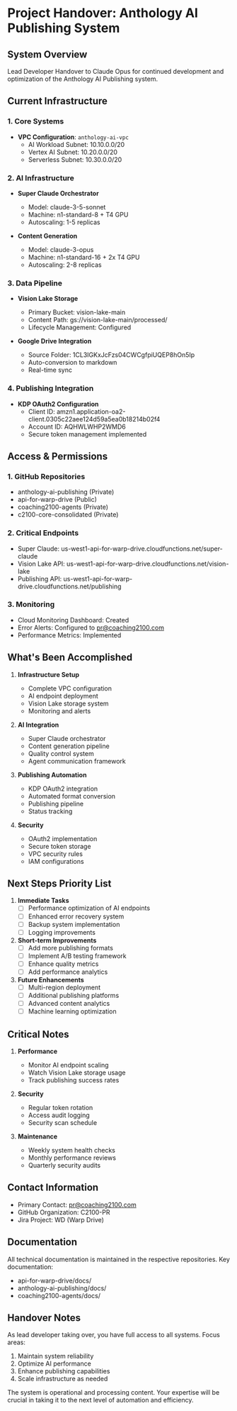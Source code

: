 # Project Handover: Anthology AI Publishing System

## System Overview
Lead Developer Handover to Claude Opus for continued development and optimization of the Anthology AI Publishing system.

## Current Infrastructure

### 1. Core Systems
- **VPC Configuration**: `anthology-ai-vpc`
  - AI Workload Subnet: 10.10.0.0/20
  - Vertex AI Subnet: 10.20.0.0/20
  - Serverless Subnet: 10.30.0.0/20

### 2. AI Infrastructure
- **Super Claude Orchestrator**
  - Model: claude-3-5-sonnet
  - Machine: n1-standard-8 + T4 GPU
  - Autoscaling: 1-5 replicas

- **Content Generation**
  - Model: claude-3-opus
  - Machine: n1-standard-16 + 2x T4 GPU
  - Autoscaling: 2-8 replicas

### 3. Data Pipeline
- **Vision Lake Storage**
  - Primary Bucket: vision-lake-main
  - Content Path: gs://vision-lake-main/processed/
  - Lifecycle Management: Configured

- **Google Drive Integration**
  - Source Folder: 1CL3IGKxJcFzs04CWCgfpiUQEP8hOn5Ip
  - Auto-conversion to markdown
  - Real-time sync

### 4. Publishing Integration
- **KDP OAuth2 Configuration**
  - Client ID: amzn1.application-oa2-client.0305c22aee124d59a5ea0b18214b02f4
  - Account ID: AQHWLWHP2WMD6
  - Secure token management implemented

## Access & Permissions

### 1. GitHub Repositories
- anthology-ai-publishing (Private)
- api-for-warp-drive (Public)
- coaching2100-agents (Private)
- c2100-core-consolidated (Private)

### 2. Critical Endpoints
- Super Claude: us-west1-api-for-warp-drive.cloudfunctions.net/super-claude
- Vision Lake API: us-west1-api-for-warp-drive.cloudfunctions.net/vision-lake
- Publishing API: us-west1-api-for-warp-drive.cloudfunctions.net/publishing

### 3. Monitoring
- Cloud Monitoring Dashboard: Created
- Error Alerts: Configured to pr@coaching2100.com
- Performance Metrics: Implemented

## What's Been Accomplished

1. **Infrastructure Setup**
   - Complete VPC configuration
   - AI endpoint deployment
   - Vision Lake storage system
   - Monitoring and alerts

2. **AI Integration**
   - Super Claude orchestrator
   - Content generation pipeline
   - Quality control system
   - Agent communication framework

3. **Publishing Automation**
   - KDP OAuth2 integration
   - Automated format conversion
   - Publishing pipeline
   - Status tracking

4. **Security**
   - OAuth2 implementation
   - Secure token storage
   - VPC security rules
   - IAM configurations

## Next Steps Priority List

1. **Immediate Tasks**
   - [ ] Performance optimization of AI endpoints
   - [ ] Enhanced error recovery system
   - [ ] Backup system implementation
   - [ ] Logging improvements

2. **Short-term Improvements**
   - [ ] Add more publishing formats
   - [ ] Implement A/B testing framework
   - [ ] Enhance quality metrics
   - [ ] Add performance analytics

3. **Future Enhancements**
   - [ ] Multi-region deployment
   - [ ] Additional publishing platforms
   - [ ] Advanced content analytics
   - [ ] Machine learning optimization

## Critical Notes

1. **Performance**
   - Monitor AI endpoint scaling
   - Watch Vision Lake storage usage
   - Track publishing success rates

2. **Security**
   - Regular token rotation
   - Access audit logging
   - Security scan schedule

3. **Maintenance**
   - Weekly system health checks
   - Monthly performance reviews
   - Quarterly security audits

## Contact Information
- Primary Contact: pr@coaching2100.com
- GitHub Organization: C2100-PR
- Jira Project: WD (Warp Drive)

## Documentation
All technical documentation is maintained in the respective repositories. Key documentation:
- api-for-warp-drive/docs/
- anthology-ai-publishing/docs/
- coaching2100-agents/docs/

## Handover Notes
As lead developer taking over, you have full access to all systems. Focus areas:
1. Maintain system reliability
2. Optimize AI performance
3. Enhance publishing capabilities
4. Scale infrastructure as needed

The system is operational and processing content. Your expertise will be crucial in taking it to the next level of automation and efficiency.